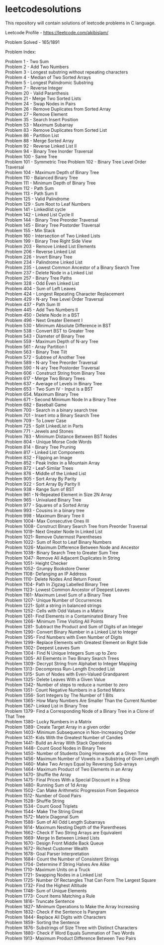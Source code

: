 # leetcodesolutions
This repository will contain solutions of leetcode problems in C language.

Leetcode Profile - https://leetcode.com/akibislam/

Problem Solved - 165/1891

Problem Index:

Problem 1  - Two Sum <br />
Problem 2  - Add Two Numbers <br />
Problem 3  - Longest substring without repeating characters <br />
Problem 4  - Median of Two Sorted Arrays <br />
Problem 5  - Longest Palindromic Substring <br />
Problem 7  - Reverse Integer <br />
Problem 20 - Valid Paranthesis <br />
Problem 21 - Merge Two Sorted Lists <br />
Problem 24 - Swap Nodes in Pairs <br />
Problem 26 - Remove Duplicates from Sorted Array <br />
Problem 27 – Remove Element <br /> 
Problem 35 - Search Insert Position <br />
Problem 53 - Maximum Subarray  <br />
Problem 83 - Remove Duplicates from Sorted List <br />
Problem 86 - Partition List <br />
Problem 88 - Merge Sorted Array  <br />
Problem 92 - Reverse Linked List II	<br />
Problem 94 - Binary Tree Inorder Traversal <br />
Problem 100 - Same Tree <br />
Problem 101 - Symmetric Tree
Problem 102 - Binary Tree Level Order Traversal <br />
Problem 104 - Maximum Depth of Binary Tree <br />
Problem 110 - Balanced Binary Tree <br />
Problem 111 - Minimum Depth of Binary Tree <br />
Problem 112 - Path Sum <br />
Problem 113 - Path Sum II <br />
Problem 125 - Valid Palindrome <br />
Problem 129 - Sum Root to Leaf Numbers <br />
Problem 141 - Linkedlist cycle <br />
Problem 142 - Linked List Cycle II <br />
Problem 144 - Binary Tree Preorder Traversal <br />
Problem 145 - Binary Tree Postorder Traversal <br />
Problem 155 - Min Stack  <br />
Problem 160 - Intersection of Two Linked Lists <br />
Problem 199 - Binary Tree Right Side View <br />
Problem 203 - Remove Linked List Elements <br />
Problem 206 - Reverse Linked List <br />
Problem 226 - Invert Binary Tree <br />
Problem 234 - Palindrome Linked List <br />
Problem 235 - Lowest Common Ancestor of a Binary Search Tree   <br />
Problem 237 - Delete Node in a Linked List <br />
Problem 257 - Binary Tree Paths <br />
Problem 328	- Odd Even Linked List <br />
Problem 404 - Sum of Left Leaves <br />
Problem 424 - Longest Repeating Character Replacement	<br />
Problem 429 - N-ary Tree Level Order Traversal  <br />
Problem 437 - Path Sum III   <br />
Problem 445 - Add Two Numbers II <br />
Problem 450 - Delete Node in a BST  <br />
Problem 496 - Next Greater Element I  <br />
Problem 530 - Minimum Absolute Difference in BST   <br />
Problem 538 - Convert BST to Greater Tree  <br />
Problem 543 - Diameter of Binary Tree <br />
Problem 559 - Maximum Depth of N-ary Tree <br />
Problem 561 - Array Partition I  <br />
Problem 563 - Binary Tree Tilt  <br />
Problem 572 - Subtree of Another Tree <br />
Problem 589 - N-ary Tree Preorder Traversal <br />
Problem 590 - N-ary Tree Postorder Traversal <br />
Problem 606 - Construct String from Binary Tree  <br />
Problem 617 - Merge Two Binary Trees <br />
Problem 637 - Average of Levels in Binary Tree <br />
Problem 653 - Two Sum IV - Input is a BST  <br />
Problem 654. Maximum Binary Tree   <br />
Problem 671 - Second Minimum Node In a Binary Tree <br />
Problem 682 - Baseball Game  <br />
Problem 700 - Search in a binary search tree <br />
Problem 701 - Insert into a Binary Search Tree  <br />
Problem 709 - To Lower Case <br />
Problem 725 - Split LinkedList in Parts <br />
Problem 771 - Jewels and Stones <br />
Problem 783 - Minimum Distance Between BST Nodes   <br />
Problem 804 - Unique Morse Code Words <br />
Problem 814 - Binary Tree Pruning  <br />
Problem 817 - Linked List Components <br />
Problem 832 - Flipping an Image  <br />
Problem 852 - Peak Index in a Mountain Array  <br />
Problem 872 - Leaf-Similar Trees <br />
Problem 876 - Middle of the Linked List <br />
Problem 905 - Sort Array By Parity   <br />
Problem 922 - Sort Array By Parity II  <br />
Problem 938 - Range Sum of BST <br />
Problem 961 - N-Repeated Element in Size 2N Array   <br />
Problem 965 - Univalued Binary Tree <br />
Problem 977 - Squares of a Sorted Array  <br />
Problem 993 - Cousins in a binary tree <br />
Problem 998 - Maximum Binary Tree II  <br />
Problem 1004- Max Consecutive Ones III  <br />
Problem 1008- Construct Binary Search Tree from Preorder Traversal  <br />
Problem 1019- Next Greater Node In Linked List <br />
Problem 1021- Remove Outermost Parentheses <br />
Problem 1022- Sum of Root to Leaf Binary Numbers <br />
Problem 1026- Maximum Difference Between Node and Ancestor  <br />
Problem 1038- Binary Search Tree to Greater Sum Tree  <br />
Problem 1047- Remove All Adjacent Duplicates In String  <br />
Problem 1051- Height Checker  <br />
Problem 1052- Grumpy Bookstore Owner <br />
Problem 1108- Defanging an IP Address <br />
Problem 1110- Delete Nodes And Return Forest  <br />
Problem 1104- Path In Zigzag Labelled Binary Tree  <br />
Problem 1123- Lowest Common Ancestor of Deepest Leaves  <br />
Problem 1161- Maximum Level Sum of a Binary Tree <br />
Problem 1207- Unique Number of Occurrences  <br />
Problem 1221- Split a string in balanced strings  <br />
Problem 1252- Cells with Odd Values in a Matrix  <br />
Problem 1261- Find Elements in a Contaminated Binary Tree   <br />
Problem 1266- Minimum Time Visiting All Points  <br />
Problem 1281- Subtract the Product and Sum of Digits of an Integer <br />
Problem 1290- Convert Binary Number in a Linked List to Integer <br />
Problem 1295- Find Numbers with Even Number of Digits  <br />
Problem 1299- Replace Elements with Greatest Element on Right Side  <br />
Problem 1302- Deepest Leaves Sum <br />
Problem 1304- Find N Unique Integers Sum up to Zero	<br />
Problem 1305- All Elements in Two Binary Search Trees  <br />
Problem 1309- Decrypt String from Alphabet to Integer Mapping <br />
Problem 1313- Decompress Run-Length Encoded List <br />
Problem 1315- Sum of Nodes with Even-Valued Grandparent <br />
Problem 1325- Delete Leaves With a Given Value  <br />
Problem 1342- Number of steps to reduce a number to zero <br />
Problem 1351- Count Negative Numbers in a Sorted Matrix  <br />
Problem 1356- Sort Integers by The Number of 1 Bits <br />
Problem 1365- How Many Numbers Are Smaller Than the Current Number <br />
Problem 1367- Linked List in Binary Tree  <br />
Problem 1379- Find a Corresponding Node of a Binary Tree in a Clone of That Tree  <br />
Problem 1380- Lucky Numbers in a Matrix  <br />
Problem 1389- Create Target Array in a given order <br />
Problem 1403- Minimum Subsequence in Non-Increasing Order  <br />
Problem 1431- Kids With the Greatest Number of Candies <br />
Problem 1441- Build an Array With Stack Operations <br />
Problem 1448- Count Good Nodes in Binary Tree  <br />
Problem 1450- Number of Students Doing Homework at a Given Time   <br />
Problem 1456- Maximum Number of Vowels in a Substring of Given Length  <br />
Problem 1460- Make Two Arrays Equal by Reversing Sub-arrays   <br />
Problem 1464- Maximum Product of Two Elements in an Array   <br />
Problem 1470- Shuffle the Array <br />
Problem 1475- Final Prices With a Special Discount in a Shop <br />
Problem 1480- Running Sum of 1d Array <br />
Problem 1502- Can Make Arithmetic Progression From Sequence  <br />
Problem 1512- Number of Good Pairs <br />
Problem 1528- Shuffle String <br />
Problem 1534- Count Good Triplets <br />
Problem 1544- Make The String Great  <br />
Problem 1572- Matrix Diagonal Sum  <br />
Problem 1588- Sum of All Odd Length Subarrays  <br />
Problem 1614- Maximum Nesting Depth of the Parentheses <br />
Problem 1662- Check If Two String Arrays are Equivalent <br />
Problem 1669- Merge In Between Linked Lists <br />
Problem 1670- Design Front Middle Back Queue <br />
Problem 1672- Richest Customer Wealth <br />
Problem 1678- Goal Parser Interpretation <br />
Problem 1684- Count the Number of Consistent Strings  <br />
Problem 1704- Determine if String Halves Are Alike  <br />
Problem 1710- Maximum Units on a Truck   <br />
Problem 1721- Swapping Nodes in a Linked List <br />
Problem 1725- Number Of Rectangles That Can Form The Largest Square  <br />
Problem 1732- Find the Highest Altitude  <br />
Problem 1748- Sum of Unique Elements  <br />
Problem 1773- Count Items Matching a Rule <br />
Problem 1816- Truncate Sentence <br />
Problem 1827- Minimum Operations to Make the Array Increasing <br />
Problem 1832- Check if the Sentence Is Pangram <br />
Problem 1844- Replace All Digits with Characters <br />
Problem 1859- Sorting the Sentence <br />
Problem 1876- Substrings of Size Three with Distinct Characters  <br />
Problem 1880- Check if Word Equals Summation of Two Words <br />
Problem 1913- Maximum Product Difference Between Two Pairs  <br />


